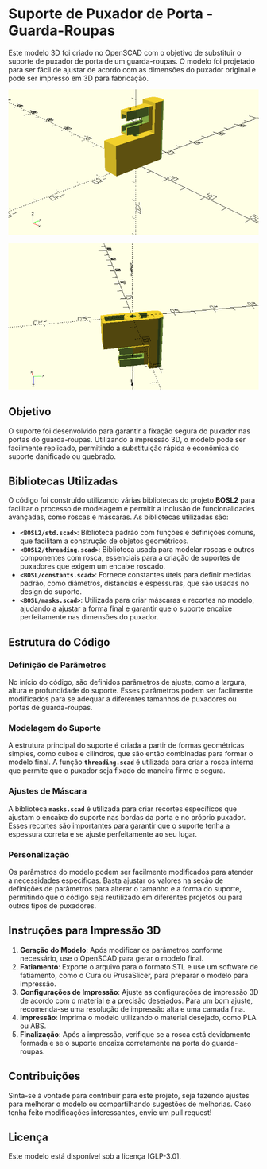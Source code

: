 # Suporte de Puxador de Porta - Guarda-Roupas

Este modelo 3D foi criado no OpenSCAD com o objetivo de substituir o suporte de puxador de porta de um guarda-roupas. O modelo foi projetado para ser fácil de ajustar de acordo com as dimensões do puxador original e pode ser impresso em 3D para fabricação.

![Suporte de Puxador de Porta](images/peca02.png)

![Suporte de Puxador de Porta](images/peca01.png)

## Objetivo

O suporte foi desenvolvido para garantir a fixação segura do puxador nas portas do guarda-roupas. Utilizando a impressão 3D, o modelo pode ser facilmente replicado, permitindo a substituição rápida e econômica do suporte danificado ou quebrado.

## Bibliotecas Utilizadas

O código foi construído utilizando várias bibliotecas do projeto **BOSL2** para facilitar o processo de modelagem e permitir a inclusão de funcionalidades avançadas, como roscas e máscaras. As bibliotecas utilizadas são:

- **`<BOSL2/std.scad>`**: Biblioteca padrão com funções e definições comuns, que facilitam a construção de objetos geométricos.
- **`<BOSL2/threading.scad>`**: Biblioteca usada para modelar roscas e outros componentes com rosca, essenciais para a criação de suportes de puxadores que exigem um encaixe roscado.
- **`<BOSL/constants.scad>`**: Fornece constantes úteis para definir medidas padrão, como diâmetros, distâncias e espessuras, que são usadas no design do suporte.
- **`<BOSL/masks.scad>`**: Utilizada para criar máscaras e recortes no modelo, ajudando a ajustar a forma final e garantir que o suporte encaixe perfeitamente nas dimensões do puxador.

## Estrutura do Código

### Definição de Parâmetros

No início do código, são definidos parâmetros de ajuste, como a largura, altura e profundidade do suporte. Esses parâmetros podem ser facilmente modificados para se adequar a diferentes tamanhos de puxadores ou portas de guarda-roupas.

### Modelagem do Suporte

A estrutura principal do suporte é criada a partir de formas geométricas simples, como cubos e cilindros, que são então combinadas para formar o modelo final. A função **`threading.scad`** é utilizada para criar a rosca interna que permite que o puxador seja fixado de maneira firme e segura.

### Ajustes de Máscara

A biblioteca **`masks.scad`** é utilizada para criar recortes específicos que ajustam o encaixe do suporte nas bordas da porta e no próprio puxador. Esses recortes são importantes para garantir que o suporte tenha a espessura correta e se ajuste perfeitamente ao seu lugar.

### Personalização

Os parâmetros do modelo podem ser facilmente modificados para atender a necessidades específicas. Basta ajustar os valores na seção de definições de parâmetros para alterar o tamanho e a forma do suporte, permitindo que o código seja reutilizado em diferentes projetos ou para outros tipos de puxadores.

## Instruções para Impressão 3D

1. **Geração do Modelo**: Após modificar os parâmetros conforme necessário, use o OpenSCAD para gerar o modelo final.
2. **Fatiamento**: Exporte o arquivo para o formato STL e use um software de fatiamento, como o Cura ou PrusaSlicer, para preparar o modelo para impressão.
3. **Configurações de Impressão**: Ajuste as configurações de impressão 3D de acordo com o material e a precisão desejados. Para um bom ajuste, recomenda-se uma resolução de impressão alta e uma camada fina.
4. **Impressão**: Imprima o modelo utilizando o material desejado, como PLA ou ABS.
5. **Finalização**: Após a impressão, verifique se a rosca está devidamente formada e se o suporte encaixa corretamente na porta do guarda-roupas.

## Contribuições

Sinta-se à vontade para contribuir para este projeto, seja fazendo ajustes para melhorar o modelo ou compartilhando sugestões de melhorias. Caso tenha feito modificações interessantes, envie um pull request!

## Licença

Este modelo está disponível sob a licença [GLP-3.0]. 


